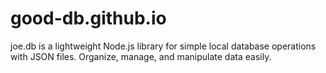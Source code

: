 # good-db.github.io
joe.db is a lightweight Node.js library for simple local database operations with JSON files. Organize, manage, and manipulate data easily.

